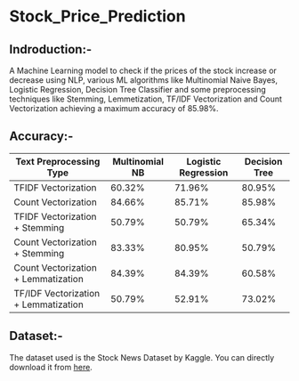 # Stock_Price_Prediction
## Indroduction:-
A Machine Learning model to check if the prices of the stock increase or decrease using NLP,  various ML algorithms like Multinomial Naive Bayes, Logistic Regression, Decision Tree Classifier and some preprocessing techniques like Stemming, Lemmetization, TF/IDF Vectorization and Count Vectorization achieving a maximum accuracy of 85.98%.
## Accuracy:-
| Text Preprocessing Type              | Multinomial NB | Logistic Regression | Decision Tree |
|--------------------------------------|----------------|---------------------|---------------|
| TFIDF Vectorization                  | 60.32%         | 71.96%              | 80.95%        |
| Count Vectorization                  | 84.66%         | 85.71%              | 85.98%        |
| TFIDF Vectorization + Stemming       | 50.79%         | 50.79%              | 65.34%        |
| Count Vectorization + Stemming       | 83.33%         | 80.95%              | 50.79%        |
| Count Vectorization + Lemmatization  | 84.39%         | 84.39%              | 60.58%        |
| TF/IDF Vectorization + Lemmatization | 50.79%         | 52.91%              | 73.02%        |
## Dataset:-
The dataset used is the Stock News Dataset by Kaggle. You can directly download it from [here]([https://github.com/fb4e60de-397d-4abe-ade0-b491901923b7](https://github.com/amanjoshi15/Stock_Price_Prediction/blob/main/Stock%20News%20Dataset.csv)https://github.com/amanjoshi15/Stock_Price_Prediction/blob/main/Stock%20News%20Dataset.csv).
